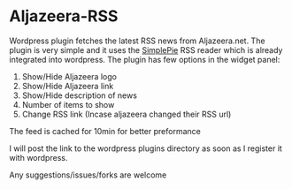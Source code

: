 Aljazeera-RSS
=============

Wordpress plugin fetches the latest RSS news from Aljazeera.net. 
The plugin is very simple and it uses the <a href="http://simplepie.org/">SimplePie</a> RSS reader which is already integrated into wordpress.
The plugin has few options in the widget panel:
<ol>
<li>Show/Hide Aljazeera logo</li>
<li>Show/Hide Aljazeera link</li>
<li>Show/Hide description of news</li>
<li>Number of items to show</li>
<li>Change RSS link (Incase aljazeera changed their RSS url)</li>
</ol>
The feed is cached for 10min for better preformance

I will post the link to the wordpress plugins directory as soon as I register it with wordpress. 

Any suggestions/issues/forks are welcome
